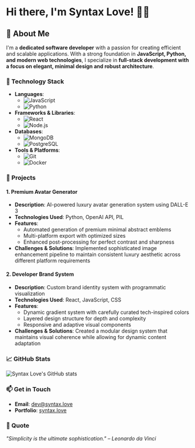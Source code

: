 # Hi there, I'm Syntax Love! 👨‍💻

## 🌟 About Me
I'm a **dedicated software developer** with a passion for creating efficient and scalable applications. With a strong foundation in **JavaScript, Python, and modern web technologies**, I specialize in **full-stack development with a focus on elegant, minimal design and robust architecture**.

### 🔧 Technology Stack
- **Languages**: 
  - ![JavaScript](https://img.shields.io/badge/-JavaScript-F7DF1E?logo=javascript&logoColor=black)
  - ![Python](https://img.shields.io/badge/-Python-3776AB?logo=python&logoColor=white)
- **Frameworks & Libraries**:
  - ![React](https://img.shields.io/badge/-React-61DAFB?logo=react&logoColor=black)
  - ![Node.js](https://img.shields.io/badge/-Node.js-339933?logo=node.js&logoColor=white)
- **Databases**:
  - ![MongoDB](https://img.shields.io/badge/-MongoDB-47A248?logo=mongodb&logoColor=white)
  - ![PostgreSQL](https://img.shields.io/badge/-PostgreSQL-336791?logo=postgresql&logoColor=white)
- **Tools & Platforms**:
  - ![Git](https://img.shields.io/badge/-Git-F05032?logo=git&logoColor=white)
  - ![Docker](https://img.shields.io/badge/-Docker-2496ED?logo=docker&logoColor=white)

### 🚀 Projects
#### 1. **Premium Avatar Generator**
- **Description**: AI-powered luxury avatar generation system using DALL-E 3
- **Technologies Used**: Python, OpenAI API, PIL
- **Features**:
  - Automated generation of premium minimal abstract emblems
  - Multi-platform export with optimized sizes
  - Enhanced post-processing for perfect contrast and sharpness
- **Challenges & Solutions**: Implemented sophisticated image enhancement pipeline to maintain consistent luxury aesthetic across different platform requirements

#### 2. **Developer Brand System**
- **Description**: Custom brand identity system with programmatic visualization
- **Technologies Used**: React, JavaScript, CSS
- **Features**:
  - Dynamic gradient system with carefully curated tech-inspired colors
  - Layered design structure for depth and complexity
  - Responsive and adaptive visual components
- **Challenges & Solutions**: Created a modular design system that maintains visual coherence while allowing for dynamic content adaptation

### 📈 GitHub Stats
![Syntax Love's GitHub stats](https://github-readme-stats.vercel.app/api?username=syntaxlove&show_icons=true&theme=radical)

### 📫 Get in Touch
- **Email**: [dev@syntax.love](mailto:dev@syntax.love)
- **Portfolio**: [syntax.love](https://syntax.love)

### 💬 Quote
_"Simplicity is the ultimate sophistication." – Leonardo da Vinci_
